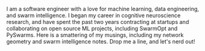 I am a software engineer with a love for machine learning, data engineering, and 
swarm intelligence. I began my career in cognitive neuroscience research, and 
have spent the past two years contracting at startups and collaborating on open 
source ML projects, including SwarmOpt and PySwarms. Here is a smattering of my 
musings, including my network geometry and swarm intelligence notes. Drop me a line, 
and let's nerd out!
